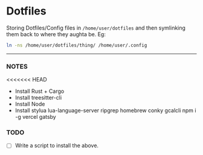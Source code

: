 # Dotfiles

Storing Dotfiles/Config files in `/home/user/dotfiles` and then symlinking them back to where they aughta be. Eg:

```bash
ln -ns /home/user/dotfiles/thing/ /home/user/.config
```

---

### NOTES

<<<<<<< HEAD
- Install Rust + Cargo
- Install treesitter-cli
- Install Node
- Install stylua lua-language-server ripgrep homebrew conky gcalcli
npm i -g vercel gatsby

### TODO

- [ ] Write a script to install the above.
